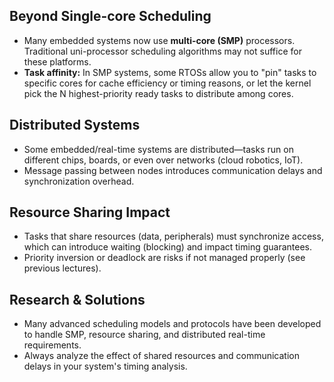 
## Beyond Single-core Scheduling
- Many embedded systems now use **multi-core (SMP)** processors. Traditional uni-processor scheduling algorithms may not suffice for these platforms.
- **Task affinity:** In SMP systems, some RTOSs allow you to "pin" tasks to specific cores for cache efficiency or timing reasons, or let the kernel pick the N highest-priority ready tasks to distribute among cores.

## Distributed Systems
- Some embedded/real-time systems are distributed—tasks run on different chips, boards, or even over networks (cloud robotics, IoT).
- Message passing between nodes introduces communication delays and synchronization overhead.

## Resource Sharing Impact
- Tasks that share resources (data, peripherals) must synchronize access, which can introduce waiting (blocking) and impact timing guarantees.
- Priority inversion or deadlock are risks if not managed properly (see previous lectures).

## Research & Solutions
- Many advanced scheduling models and protocols have been developed to handle SMP, resource sharing, and distributed real-time requirements.
- Always analyze the effect of shared resources and communication delays in your system's timing analysis.
